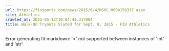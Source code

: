 ```yaml
---
url: https://fiusports.com/news/2015/6/4/MSOC_0604150337.aspx
site: Athletics
crawled_at: 2025-05-13T10:04:43.317904
title: Walk-On Tryouts Slated for Sept. 8, 2015 - FIU Athletics
---
```


Error generating fit markdown: '<' not supported between instances of 'int' and 'str'